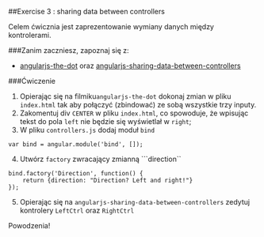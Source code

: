 ##Exercise 3 : sharing data between controllers

Celem ćwicznia jest zaprezentowanie wymiany danych między kontrolerami. 

###Zanim zaczniesz, zapoznaj się z:
* [angularjs-the-dot](https://egghead.io/lessons/angularjs-the-dot) oraz [angularjs-sharing-data-between-controllers](https://egghead.io/lessons/angularjs-sharing-data-between-controllers)


###Ćwiczenie

1. Opierając się na filmiku```angularjs-the-dot``` dokonaj zmian w pliku ```index.html```  tak aby połączyć (zbindować) ze sobą wszystkie trzy inputy.
2. Zakomentuj div  ```CENTER``` w pliku ```index.html```, co spowoduje, że wpisując tekst do pola  ```left``` nie będzie się wyświetlał w ```right```; 
3. W pliku ```controllers.js``` dodaj moduł ```bind```  
``` 
var bind = angular.module('bind', []);
```
4. Utwórz ```factory``` zwracający zmianną ```direction``
```
bind.factory('Direction', function() {
    return {direction: "Direction? Left and right!"}
});
```
5. Opierając się na ```angularjs-sharing-data-between-controllers``` zedytuj kontrolery ```LeftCtrl``` oraz ```RightCtrl```

Powodzenia!